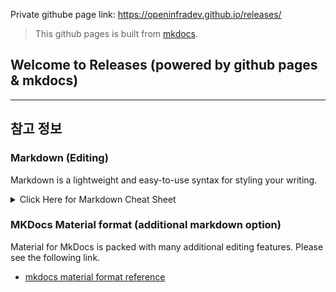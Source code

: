 Private githube page link: https://openinfradev.github.io/releases/

> This github pages is built from [mkdocs](https://www.mkdocs.org/getting-started/). 

## Welcome to Releases (powered by github pages & mkdocs)




---
## 참고 정보
### Markdown (Editing) 

Markdown is a lightweight and easy-to-use syntax for styling your writing. 

<details><summary>Click Here for Markdown Cheat Sheet</summary>
<p>
  
```markdown
Syntax highlighted code block

# Header 1
## Header 2
### Header 3

- Bulleted
- List

1. Numbered
2. List

**Bold** and _Italic_ and `Code` text

[Link](url) and ![Image](src)
```

For more details see [Basic writing and formatting syntax](https://docs.github.com/en/github/writing-on-github/getting-started-with-writing-and-formatting-on-github/basic-writing-and-formatting-syntax).

</p>
</details>

### MKDocs Material format (additional markdown option)

Material for MkDocs is packed with many additional editing features. Please see the following link. 

- [mkdocs material format reference](https://squidfunk.github.io/mkdocs-material/reference/)

